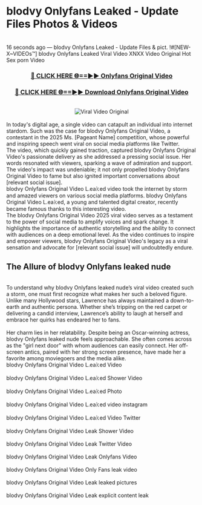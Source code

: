 # blodvy Onlyfans Leaked - Update Files Photos & Videos 
<br>
16 seconds ago — blodvy Onlyfans Leaked - Update Files & pict. !#[NEW-X~VIDEOs™] blodvy Onlyfans Leaked Viral Video XNXX Video Original Hot Sex porn Video
<br>
<div align="center">
<h3><a href="http://freeplayer.one?title=blodvy&ref=25OR" rel="nofollow">🔴 CLICK HERE 🌐==►► Onlyfans Original Video</a></h3>
<h3><a href="http://freeplayer.one?title=blodvy&ref=25OR" rel="nofollow">🔴 CLICK HERE 🌐==►► Download Onlyfans Original Video</a></h3>
<br>
<a href="http://freeplayer.one?title=blodvy&ref=25OR" rel="nofollow" data-target="animated-image.originalLink"><img src="https://i.ibb.co.com/xMMVF88/686577567.gif" alt="Viral Video Original" style="max-width: 100%; display: inline-block;" data-target="animated-image.originalImage"></a>
</div>
<br>
In today's digital age, a single video can catapult an individual into internet stardom. Such was the case for blodvy Onlyfans Original Video, a contestant in the 2025 Ms. [Pageant Name] competition, whose powerful and inspiring speech went viral on social media platforms like Twitter.
<br>
The video, which quickly gained traction, captured blodvy Onlyfans Original Video's passionate delivery as she addressed a pressing social issue. Her words resonated with viewers, sparking a wave of admiration and support. The video's impact was undeniable; it not only propelled blodvy Onlyfans Original Video to fame but also ignited important conversations about [relevant social issue].
<br>
blodvy Onlyfans Original Video L.ea𝚔ed video took the internet by storm and amazed viewers on various social media platforms. blodvy Onlyfans Original Video L.ea𝚔ed, a young and talented digital creator, recently became famous thanks to this interesting video.
<br>
The blodvy Onlyfans Original Video 2025 viral video serves as a testament to the power of social media to amplify voices and spark change. It highlights the importance of authentic storytelling and the ability to connect with audiences on a deep emotional level. As the video continues to inspire and empower viewers, blodvy Onlyfans Original Video's legacy as a viral sensation and advocate for [relevant social issue] will undoubtedly endure.
<br>
<h2>The Allure of blodvy Onlyfans leaked nude</h2>
<br>
To understand why blodvy Onlyfans leaked nude’s viral video created such a storm, one must first recognize what makes her such a beloved figure. Unlike many Hollywood stars, Lawrence has always maintained a down-to-earth and authentic persona. Whether she’s tripping on the red carpet or delivering a candid interview, Lawrence’s ability to laugh at herself and embrace her quirks has endeared her to fans.
<br><br>
Her charm lies in her relatability. Despite being an Oscar-winning actress, blodvy Onlyfans leaked nude feels approachable. She often comes across as the "girl next door" with whom audiences can easily connect. Her off-screen antics, paired with her strong screen presence, have made her a favorite among moviegoers and the media alike.
<br>
blodvy Onlyfans Original Video L.ea𝚔ed Video
<br><br>
blodvy Onlyfans Original Video L.ea𝚔ed Shower Video
<br><br>
blodvy Onlyfans Original Video L.ea𝚔ed Photo
<br><br>
blodvy Onlyfans Original Video L.ea𝚔ed video instagram
<br><br>
blodvy Onlyfans Original Video L.ea𝚔ed Video Twitter
<br><br>
blodvy Onlyfans Original Video Leak Shower Video
<br><br>
blodvy Onlyfans Original Video Leak Twitter Video
<br><br>
blodvy Onlyfans Original Video Leak Onlyfans Video
<br><br>
blodvy Onlyfans Original Video Only Fans leak video
<br><br>
blodvy Onlyfans Original Video Leak leaked pictures
<br><br>
blodvy Onlyfans Original Video Leak explicit content leak